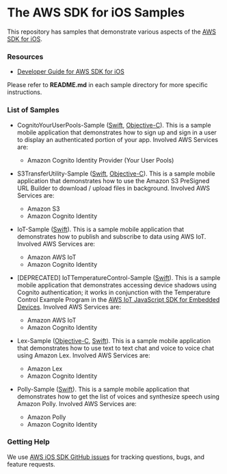 # The AWS SDK for iOS Samples

This repository has samples that demonstrate various aspects of the [AWS SDK for iOS](https://github.com/aws-amplify/aws-sdk-ios).

### Resources

* [Developer Guide for AWS SDK for iOS](https://aws-amplify.github.io/docs/ios/start)

Please refer to **README.md** in each sample directory for more specific instructions.

### List of Samples

* CognitoYourUserPools-Sample ([Swift](https://github.com/awslabs/aws-sdk-ios-samples/tree/master/CognitoYourUserPools-Sample/Swift), [Objective-C](https://github.com/awslabs/aws-sdk-ios-samples/tree/master/CognitoYourUserPools-Sample/Objective-C/)). This is a sample mobile application that demonstrates how to sign up and sign in a user to display an authenticated portion of your app. Involved AWS Services are:
  + Amazon Cognito Identity Provider (Your User Pools)

* S3TransferUtility-Sample ([Swift](https://github.com/awslabs/aws-sdk-ios-samples/tree/master/S3TransferUtility-Sample/Swift/), [Objective-C](https://github.com/awslabs/aws-sdk-ios-samples/tree/master/S3TransferUtility-Sample/Objective-C/)). This is a sample mobile application that demonstrates how to use the Amazon S3 PreSigned URL Builder to download / upload files in background. Involved AWS Services are:
  + Amazon S3
  + Amazon Cognito Identity

* IoT-Sample ([Swift](https://github.com/awslabs/aws-sdk-ios-samples/tree/master/IoT-Sample/Swift/)). This is a sample mobile application that demonstrates how to publish and subscribe to data using AWS IoT. Involved AWS Services are:
  + Amazon AWS IoT
  + Amazon Cognito Identity

* [DEPRECATED] IoTTemperatureControl-Sample ([Swift](https://github.com/awslabs/aws-sdk-ios-samples/tree/master/[DEPRECATED]%20IoTTemperatureControl-Sample/Swift/)). This is a sample mobile application that demonstrates accessing device shadows using Cognito authentication; it works in conjunction with the Temperature Control Example Program in the [AWS IoT JavaScript SDK for Embedded Devices](https://github.com/aws/aws-iot-device-sdk-js). Involved AWS Services are:
  + Amazon AWS IoT
  + Amazon Cognito Identity

* Lex-Sample ([Objective-C](https://github.com/awslabs/aws-sdk-ios-samples/tree/master/Lex-Sample/ObjC/), [Swift](https://github.com/awslabs/aws-sdk-ios-samples/tree/master/Lex-Sample/swift-3/)). This is a sample mobile application that demonstrates how to use text to text chat and voice to voice chat using Amazon Lex. Involved AWS Services are:
  + Amazon Lex
  + Amazon Cognito Identity

* Polly-Sample ([Swift](https://github.com/awslabs/aws-sdk-ios-samples/tree/master/Polly-Sample/Swift/)). This is a sample mobile application that demonstrates how to get the list of voices and synthesize speech using Amazon Polly. Involved AWS Services are:
  + Amazon Polly
  + Amazon Cognito Identity

### Getting Help

We use [AWS iOS SDK GitHub issues](https://github.com/aws-amplify/aws-sdk-ios/issues) for tracking questions, bugs, and feature requests.
